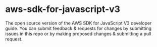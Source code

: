 # aws-sdk-for-javascript-v3
The open source version of the AWS SDK for JavaScript V3 developer guide. You can submit feedback &amp; requests for changes by submitting issues in this repo or by making proposed changes &amp; submitting a pull request.
